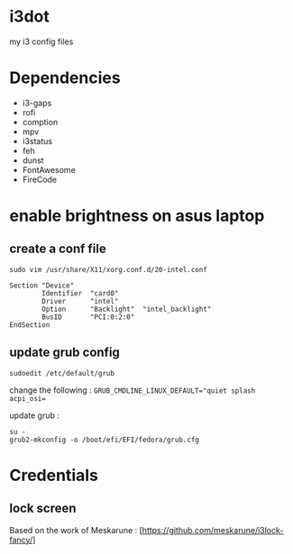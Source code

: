 # i3dot
my i3 config files

# Dependencies

- i3-gaps
- rofi
- comption
- mpv
- i3status
- feh
- dunst
- FontAwesome
- FireCode

# enable brightness on asus laptop

## create a conf file

```
sudo vim /usr/share/X11/xorg.conf.d/20-intel.conf
```

```
Section "Device"
        Identifier  "card0"
        Driver      "intel"
        Option      "Backlight"  "intel_backlight"
        BusID       "PCI:0:2:0"
EndSection
```

## update grub config

```
sudoedit /etc/default/grub
```

change the following :
`GRUB_CMDLINE_LINUX_DEFAULT="quiet splash acpi_osi=`

update grub :
```
su -
grub2-mkconfig -o /boot/efi/EFI/fedora/grub.cfg
```

# Credentials

## lock screen
Based on the work of Meskarune : [https://github.com/meskarune/i3lock-fancy/]
